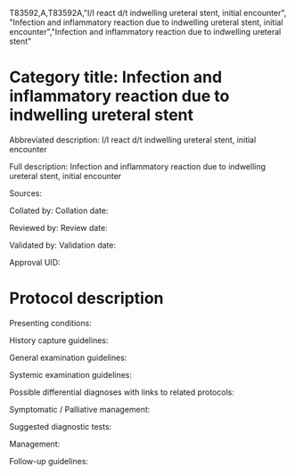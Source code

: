 T83592,A,T83592A,"I/I react d/t indwelling ureteral stent, initial encounter", "Infection and inflammatory reaction due to indwelling ureteral stent, initial encounter","Infection and inflammatory reaction due to indwelling ureteral stent"
# Category title: Infection and inflammatory reaction due to indwelling ureteral stent

Abbreviated description: I/I react d/t indwelling ureteral stent, initial encounter

Full description: Infection and inflammatory reaction due to indwelling ureteral stent, initial encounter

Sources:

Collated by:
Collation date:

Reviewed by:
Review date:

Validated by:
Validation date:

Approval UID:

# Protocol description

Presenting conditions:

History capture guidelines:

General examination guidelines:

Systemic examination guidelines:

Possible differential diagnoses with links to related protocols:

Symptomatic / Palliative management:

Suggested diagnostic tests:

Management:

Follow-up guidelines:
